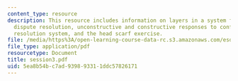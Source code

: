 ```yaml
---
content_type: resource
description: This resource includes information on layers in a system for workplace
  dispute resolution, unconstructive and constructive responses to conflict, dispute
  resolution system, and the head scarf exercise.
file: /media/https%3A/open-learning-course-data-rc.s3.amazonaws.com/esd-141-technology-policy-negotiations-spring-2006/5ea8b54bc7ad939893311ddc57826171_session3.pdf
file_type: application/pdf
resourcetype: Document
title: session3.pdf
uid: 5ea8b54b-c7ad-9398-9331-1ddc57826171
---
```

